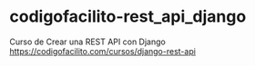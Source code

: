 # codigofacilito-rest_api_django
Curso de Crear una REST API con Django
https://codigofacilito.com/cursos/django-rest-api